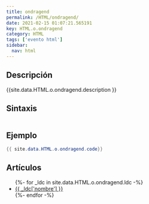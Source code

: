 ```yaml
---
title: ondragend
permalink: /HTML/ondragend/
date: 2021-02-15 01:07:21.565191
key: HTML.o.ondragend
category: HTML
tags: ['evento html']
sidebar: 
  nav: html
---
```


## Descripción
{{site.data.HTML.o.ondragend.description }}

## Sintaxis
~~~html
~~~

## Ejemplo
~~~java
{{ site.data.HTML.o.ondragend.code}}
~~~

## Artículos
<ul>
{%- for _ldc in site.data.HTML.o.ondragend.ldc -%}
   <li>
       <a href="{{_ldc['url'] }}">{{ _ldc['nombre'] }}</a>
   </li>
{%- endfor -%}
</ul>
